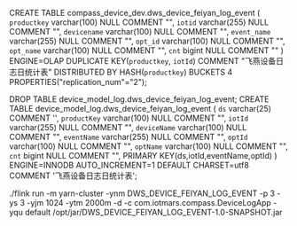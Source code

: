 CREATE TABLE compass_device_dev.dws_device_feiyan_log_event (
    `productkey` varchar(100) NULL COMMENT "",
    `iotid` varchar(255) NULL COMMENT "",
    `devicename` varchar(100) NULL COMMENT "",
    `event_name` varchar(255) NULL COMMENT "",
    `opt_id` varchar(100) NULL COMMENT "",
    `opt_name` varchar(100) NULL COMMENT "",
    `cnt` bigint NULL COMMENT ""
) ENGINE=OLAP
DUPLICATE KEY(`productkey`, `iotId`)
COMMENT "飞燕设备日志日统计表"
DISTRIBUTED BY HASH(`productkey`) BUCKETS 4
PROPERTIES("replication_num"="2");

DROP TABLE device_model_log.dws_device_feiyan_log_event;
CREATE TABLE device_model_log.dws_device_feiyan_log_event (
	`ds` varchar(25) COMMENT '',
    `productKey` varchar(100) NULL COMMENT "",
    `iotId` varchar(255) NULL COMMENT "",
    `deviceName` varchar(100) NULL COMMENT "",
    `eventName` varchar(255) NULL COMMENT "",
    `optId` varchar(100) NULL COMMENT "",
    `optName` varchar(100) NULL COMMENT "",
    `cnt` bigint NULL COMMENT "",
	PRIMARY KEY(ds,iotId,eventName,optId)
) ENGINE=INNODB AUTO_INCREMENT=1 DEFAULT CHARSET=utf8 COMMENT '飞燕设备日志日统计表';


./flink run -m yarn-cluster -ynm DWS_DEVICE_FEIYAN_LOG_EVENT -p 3 -ys 3 -yjm 1024 -ytm 2000m -d -c com.iotmars.compass.DeviceLogApp -yqu default /opt/jar/DWS_DEVICE_FEIYAN_LOG_EVENT-1.0-SNAPSHOT.jar